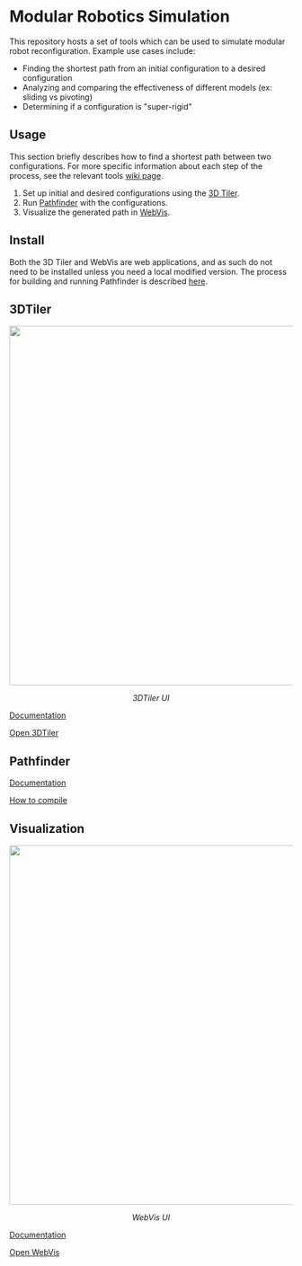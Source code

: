 # Modular Robotics Simulation

This repository hosts a set of tools which can be used to simulate modular robot reconfiguration.
Example use cases include:

- Finding the shortest path from an initial configuration to a desired configuration
- Analyzing and comparing the effectiveness of different models (ex: sliding vs pivoting)
- Determining if a configuration is "super-rigid"

## Usage

This section briefly describes how to find a shortest path between two configurations.
For more specific information about each step of the process, see the relevant tools [wiki page](https://github.com/gShahr/modular-robotics/wiki).

1. Set up initial and desired configurations using the [3D Tiler](https://Modular-Robotics-Group.github.io/modular-robotics/3DTiler/Index.html).
2. Run [Pathfinder](https://github.com/Modular-Robotics-Group/modular-robotics/wiki/Pathfinder) with the configurations.
3. Visualize the generated path in [WebVis](https://Modular-Robotics-Group.github.io/modular-robotics/WebVis/index.html).

## Install

Both the 3D Tiler and WebVis are web applications, and as such do not need to be installed unless
you need a local modified version. The process for building and running Pathfinder is described
[here](https://github.com/Modular-Robotics-Group/modular-robotics/wiki/Pathfinder#compiling).

## 3DTiler

<p align="center">
  <img src="https://github.com/user-attachments/assets/d0e8ca45-8fe5-437e-8750-eacd78040120" width="640">

  <p align="center">
    <em>3DTiler UI</em>
  </p>
</p>

[Documentation](https://github.com/gShahr/modular-robotics/wiki/3D-Tiler)

[Open 3DTiler](https://Modular-Robotics-Group.github.io/modular-robotics/3DTiler/Index.html)

## Pathfinder

[Documentation](https://github.com/Modular-Robotics-Group/modular-robotics/wiki/Pathfinder)

[How to compile](https://github.com/Modular-Robotics-Group/modular-robotics/wiki/Pathfinder#compiling)

## Visualization

<p align="center">
  <img src="https://github.com/user-attachments/assets/a5a6754b-7876-4b19-a570-a5dc63a21dd3" width="640">

  <p align="center">
    <em>WebVis UI</em>
  </p>
</p>

[Documentation](https://github.com/gShahr/modular-robotics/wiki/Visualization-Tool)

[Open WebVis](https://Modular-Robotics-Group.github.io/modular-robotics/WebVis/index.html)

